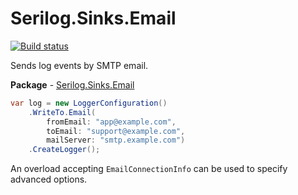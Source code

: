 # Serilog.Sinks.Email

[![Build status](https://ci.appveyor.com/api/projects/status/sfvp7dw8u6aiodj1/branch/master?svg=true)](https://ci.appveyor.com/project/serilog/serilog-sinks-email/branch/master)

Sends log events by SMTP email.

**Package** - [Serilog.Sinks.Email](http://nuget.org/packages/serilog.sinks.email)


```csharp
var log = new LoggerConfiguration()
    .WriteTo.Email(
        fromEmail: "app@example.com",
        toEmail: "support@example.com",
        mailServer: "smtp.example.com")
    .CreateLogger();
```

An overload accepting `EmailConnectionInfo` can be used to specify advanced options.
